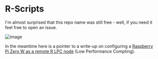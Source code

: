 # R-Scripts

I'm almost surprised that this repo name was still free - well, if you need it feel free to open an issue.

![image](https://user-images.githubusercontent.com/5466977/147492958-6c1d3a91-50f2-4e3a-8762-5016e287324d.png)

In the meantime here is a pointer to a write-up on configuring a [Raspberry Pi Zero W as a remote R LPC node](https://gist.github.com/TG9541/4b776abd1238c9c226f7f6261e4f29b1) (Low Performance Compting).
